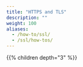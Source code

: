 ```yaml
---
title: "HTTPS and TLS"
description: ""
weight: 100
aliases:
  - /how-to/ssl/
  - /ssl/how-tos/
---
```


{{% children depth="3" %}}
